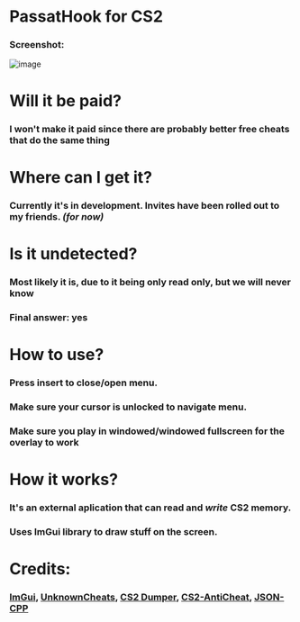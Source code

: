 # PassatHook for CS2
### Screenshot:
![image](https://cdn.discordapp.com/attachments/1100453733625761864/1183324007890690090/image.png?ex=6587eb5c&is=6575765c&hm=b7182f3578b279da34cdd5a4b263fac997b3f4fe3b709f19fef1603a0d4f4480&)
# Will it be paid?
### I won't make it paid since there are probably better free cheats that do the same thing
# Where can I get it?
### Currently it's in development. Invites have been rolled out to my friends. *(for now)*
# Is it undetected?
### Most likely it is, due to it being only read only, but we will never know
### Final answer: yes
# How to use?
### Press insert to close/open menu.
### Make sure your cursor is unlocked to navigate menu.
### Make sure you play in windowed/windowed fullscreen for the overlay to work
# How it works?
### It's an external aplication that can read and *write* CS2 memory.
### Uses ImGui library to draw stuff on the screen.
# Credits:
### [ImGui](https://github.com/ocornut/imgui), [UnknownCheats](https://www.unknowncheats.me/), [CS2 Dumper](https://github.com/a2x/cs2-dumper), [CS2-AntiCheat](https://github.com/danielkrupinski/cs2-anticheat), [JSON-CPP](https://github.com/open-source-parsers/jsoncpp)

